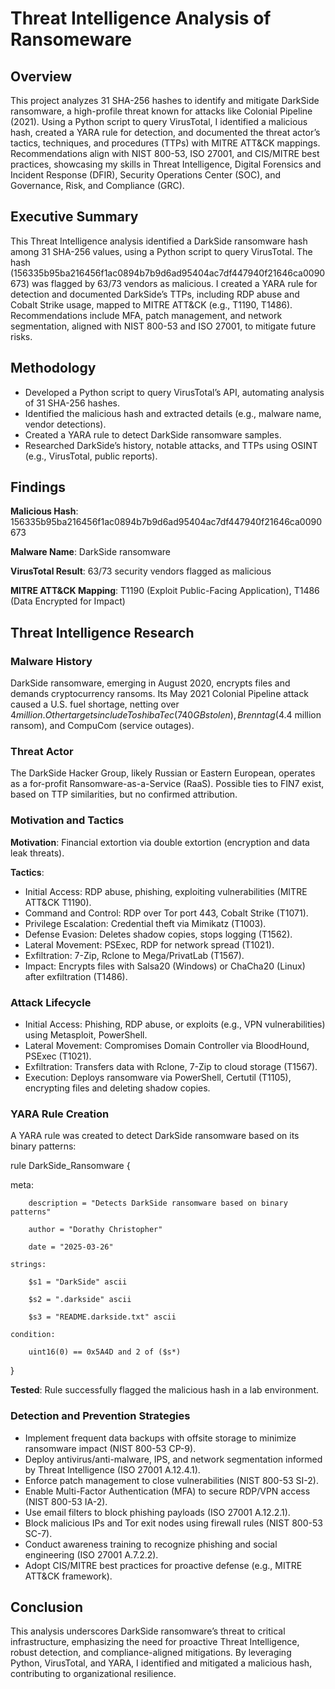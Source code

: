 # Threat Intelligence Analysis of Ransomeware

## Overview
This project analyzes 31 SHA-256 hashes to identify and mitigate DarkSide ransomware, a high-profile threat known for attacks like Colonial Pipeline (2021). Using a Python script to query VirusTotal, I identified a malicious hash, created a YARA rule for detection, and documented the threat actor’s tactics, techniques, and procedures (TTPs) with MITRE ATT&CK mappings. Recommendations align with NIST 800-53, ISO 27001, and CIS/MITRE best practices, showcasing my skills in Threat Intelligence, Digital Forensics and Incident Response (DFIR), Security Operations Center (SOC), and Governance, Risk, and Compliance (GRC).


## Executive Summary
This Threat Intelligence analysis identified a DarkSide ransomware hash among 31 SHA-256 values, using a Python script to query VirusTotal. The hash (156335b95ba216456f1ac0894b7b9d6ad95404ac7df447940f21646ca0090673) was flagged by 63/73 vendors as malicious. I created a YARA rule for detection and documented DarkSide’s TTPs, including RDP abuse and Cobalt Strike usage, mapped to MITRE ATT&CK (e.g., T1190, T1486). Recommendations include MFA, patch management, and network segmentation, aligned with NIST 800-53 and ISO 27001, to mitigate future risks.

## Methodology

- Developed a Python script to query VirusTotal’s API, automating analysis of 31 SHA-256 hashes.
- Identified the malicious hash and extracted details (e.g., malware name, vendor detections).
- Created a YARA rule to detect DarkSide ransomware samples.
- Researched DarkSide’s history, notable attacks, and TTPs using OSINT (e.g., VirusTotal, public reports).

## Findings

**Malicious Hash**: 156335b95ba216456f1ac0894b7b9d6ad95404ac7df447940f21646ca0090673

**Malware Name**: DarkSide ransomware

**VirusTotal Result**: 63/73 security vendors flagged as malicious

**MITRE ATT&CK Mapping**: T1190 (Exploit Public-Facing Application), T1486 (Data Encrypted for Impact)

## Threat Intelligence Research
### Malware History
DarkSide ransomware, emerging in August 2020, encrypts files and demands cryptocurrency ransoms. Its May 2021 Colonial Pipeline attack caused a U.S. fuel shortage, netting over $4 million. Other targets include Toshiba Tec (740GB stolen), Brenntag ($4.4 million ransom), and CompuCom (service outages).

### Threat Actor
The DarkSide Hacker Group, likely Russian or Eastern European, operates as a for-profit Ransomware-as-a-Service (RaaS). Possible ties to FIN7 exist, based on TTP similarities, but no confirmed attribution.

### Motivation and Tactics

**Motivation**: Financial extortion via double extortion (encryption and data leak threats).

**Tactics**:
- Initial Access: RDP abuse, phishing, exploiting vulnerabilities (MITRE ATT&CK T1190).
- Command and Control: RDP over Tor port 443, Cobalt Strike (T1071).
- Privilege Escalation: Credential theft via Mimikatz (T1003).
- Defense Evasion: Deletes shadow copies, stops logging (T1562).
- Lateral Movement: PSExec, RDP for network spread (T1021).
- Exfiltration: 7-Zip, Rclone to Mega/PrivatLab (T1567).
- Impact: Encrypts files with Salsa20 (Windows) or ChaCha20 (Linux) after exfiltration (T1486).


### Attack Lifecycle

- Initial Access: Phishing, RDP abuse, or exploits (e.g., VPN vulnerabilities) using Metasploit, PowerShell.
- Lateral Movement: Compromises Domain Controller via BloodHound, PSExec (T1021).
- Exfiltration: Transfers data with Rclone, 7-Zip to cloud storage (T1567).
- Execution: Deploys ransomware via PowerShell, Certutil (T1105), encrypting files and deleting shadow copies.

### YARA Rule Creation
A YARA rule was created to detect DarkSide ransomware based on its binary patterns:

rule DarkSide_Ransomware {
   
   meta:
    
        description = "Detects DarkSide ransomware based on binary patterns"
        
        author = "Dorathy Christopher"
        
        date = "2025-03-26"
    
    strings:
    
        $s1 = "DarkSide" ascii
        
        $s2 = ".darkside" ascii
        
        $s3 = "README.darkside.txt" ascii
    
    condition:
    
        uint16(0) == 0x5A4D and 2 of ($s*)

}

**Tested**: Rule successfully flagged the malicious hash in a lab environment.

### Detection and Prevention Strategies

- Implement frequent data backups with offsite storage to minimize ransomware impact (NIST 800-53 CP-9).
- Deploy antivirus/anti-malware, IPS, and network segmentation informed by Threat Intelligence (ISO 27001 A.12.4.1).
- Enforce patch management to close vulnerabilities (NIST 800-53 SI-2).
- Enable Multi-Factor Authentication (MFA) to secure RDP/VPN access (NIST 800-53 IA-2).
- Use email filters to block phishing payloads (ISO 27001 A.12.2.1).
- Block malicious IPs and Tor exit nodes using firewall rules (NIST 800-53 SC-7).
- Conduct awareness training to recognize phishing and social engineering (ISO 27001 A.7.2.2).
- Adopt CIS/MITRE best practices for proactive defense (e.g., MITRE ATT&CK framework).

## Conclusion
This analysis underscores DarkSide ransomware’s threat to critical infrastructure, emphasizing the need for proactive Threat Intelligence, robust detection, and compliance-aligned mitigations. By leveraging Python, VirusTotal, and YARA, I identified and mitigated a malicious hash, contributing to organizational resilience.

